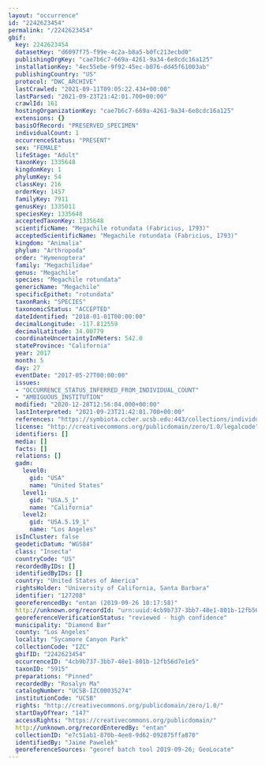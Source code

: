```yaml
---
layout: "occurrence"
id: "2242623454"
permalink: "/2242623454"
gbif:
  key: 2242623454
  datasetKey: "d6097f75-f99e-4c2a-b8a5-b0fc213ecbd0"
  publishingOrgKey: "cae7b6c7-669a-4261-9a34-6e8cdc16a125"
  installationKey: "4ec55ebe-9f92-45ec-b076-dd45f61003ab"
  publishingCountry: "US"
  protocol: "DWC_ARCHIVE"
  lastCrawled: "2021-09-11T09:05:22.434+00:00"
  lastParsed: "2021-09-23T21:42:01.700+00:00"
  crawlId: 161
  hostingOrganizationKey: "cae7b6c7-669a-4261-9a34-6e8cdc16a125"
  extensions: {}
  basisOfRecord: "PRESERVED_SPECIMEN"
  individualCount: 1
  occurrenceStatus: "PRESENT"
  sex: "FEMALE"
  lifeStage: "Adult"
  taxonKey: 1335648
  kingdomKey: 1
  phylumKey: 54
  classKey: 216
  orderKey: 1457
  familyKey: 7911
  genusKey: 1335011
  speciesKey: 1335648
  acceptedTaxonKey: 1335648
  scientificName: "Megachile rotundata (Fabricius, 1793)"
  acceptedScientificName: "Megachile rotundata (Fabricius, 1793)"
  kingdom: "Animalia"
  phylum: "Arthropoda"
  order: "Hymenoptera"
  family: "Megachilidae"
  genus: "Megachile"
  species: "Megachile rotundata"
  genericName: "Megachile"
  specificEpithet: "rotundata"
  taxonRank: "SPECIES"
  taxonomicStatus: "ACCEPTED"
  dateIdentified: "2018-01-01T00:00:00"
  decimalLongitude: -117.812559
  decimalLatitude: 34.00779
  coordinateUncertaintyInMeters: 542.0
  stateProvince: "California"
  year: 2017
  month: 5
  day: 27
  eventDate: "2017-05-27T00:00:00"
  issues:
  - "OCCURRENCE_STATUS_INFERRED_FROM_INDIVIDUAL_COUNT"
  - "AMBIGUOUS_INSTITUTION"
  modified: "2020-12-28T12:56:04.000+00:00"
  lastInterpreted: "2021-09-23T21:42:01.700+00:00"
  references: "https://symbiota.ccber.ucsb.edu:443/collections/individual/index.php?occid=127208"
  license: "http://creativecommons.org/publicdomain/zero/1.0/legalcode"
  identifiers: []
  media: []
  facts: []
  relations: []
  gadm:
    level0:
      gid: "USA"
      name: "United States"
    level1:
      gid: "USA.5_1"
      name: "California"
    level2:
      gid: "USA.5.19_1"
      name: "Los Angeles"
  isInCluster: false
  geodeticDatum: "WGS84"
  class: "Insecta"
  countryCode: "US"
  recordedByIDs: []
  identifiedByIDs: []
  country: "United States of America"
  rightsHolder: "University of California, Santa Barbara"
  identifier: "127208"
  georeferencedBy: "entan (2019-09-26 10:17:58)"
  http://unknown.org/recordId: "urn:uuid:4cb9b737-3bb7-48e1-801b-12fb56d7e1e5"
  georeferenceVerificationStatus: "reviewed - high confidence"
  municipality: "Diamond Bar"
  county: "Los Angeles"
  locality: "Sycamore Canyon Park"
  collectionCode: "IZC"
  gbifID: "2242623454"
  occurrenceID: "4cb9b737-3bb7-48e1-801b-12fb56d7e1e5"
  taxonID: "5915"
  preparations: "Pinned"
  recordedBy: "Rosalyn Ma"
  catalogNumber: "UCSB-IZC00035274"
  institutionCode: "UCSB"
  rights: "http://creativecommons.org/publicdomain/zero/1.0/"
  startDayOfYear: "147"
  accessRights: "https://creativecommons.org/publicdomain/"
  http://unknown.org/recordEnteredBy: "entan"
  collectionID: "e7c51ab1-870b-4ee8-9d62-092875ffa870"
  identifiedBy: "Jaime Pawelek"
  georeferenceSources: "georef batch tool 2019-09-26; GeoLocate"
---
```

